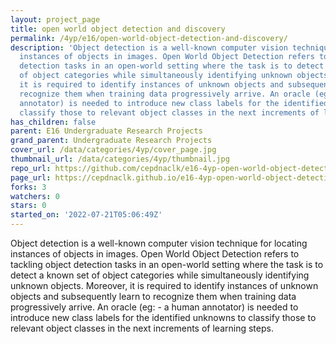 ```yaml
---
layout: project_page
title: open world object detection and discovery
permalink: /4yp/e16/open-world-object-detection-and-discovery/
description: 'Object detection is a well-known computer vision technique for locating
  instances of objects in images. Open World Object Detection refers to tackling object
  detection tasks in an open-world setting where the task is to detect a known set
  of object categories while simultaneously identifying unknown objects. Moreover,
  it is required to identify instances of unknown objects and subsequently learn to
  recognize them when training data progressively arrive. An oracle (eg: - a human
  annotator) is needed to introduce new class labels for the identified unknowns to
  classify those to relevant object classes in the next increments of learning steps.'
has_children: false
parent: E16 Undergraduate Research Projects
grand_parent: Undergraduate Research Projects
cover_url: /data/categories/4yp/cover_page.jpg
thumbnail_url: /data/categories/4yp/thumbnail.jpg
repo_url: https://github.com/cepdnaclk/e16-4yp-open-world-object-detection-and-discovery
page_url: https://cepdnaclk.github.io/e16-4yp-open-world-object-detection-and-discovery
forks: 3
watchers: 0
stars: 0
started_on: '2022-07-21T05:06:49Z'
---
```


Object detection is a well-known computer vision technique for locating instances of objects in images. Open World Object Detection refers to tackling object detection tasks in an open-world setting where the task is to detect a known set of object categories while simultaneously identifying unknown objects. Moreover, it is required to identify instances of unknown objects and subsequently learn to recognize them when training data progressively arrive. An oracle (eg: - a human annotator) is needed to introduce new class labels for the identified unknowns to classify those to relevant object classes in the next increments of learning steps.